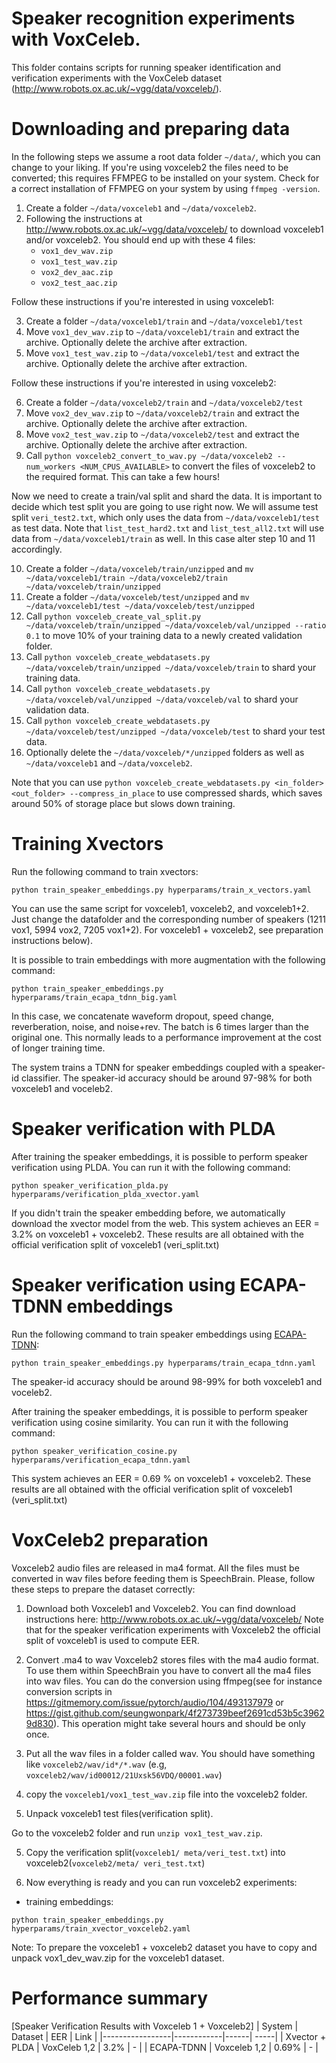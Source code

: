 # Speaker recognition experiments with VoxCeleb.

This folder contains scripts for running speaker identification and verification experiments with the VoxCeleb dataset (http://www.robots.ox.ac.uk/~vgg/data/voxceleb/).

# Downloading and preparing data

In the following steps we assume a root data folder `~/data/`, which you can change to your liking. If you're using voxceleb2 the files need to be converted; this requires FFMPEG to be installed on your system.
Check for a correct installation of FFMPEG on your system by using `ffmpeg -version`.

1. Create a folder `~/data/voxceleb1` and `~/data/voxceleb2`. 
2. Following the instructions at http://www.robots.ox.ac.uk/~vgg/data/voxceleb/ to download voxceleb1 and/or voxceleb2. 
   You should end up with these 4 files:
    * `vox1_dev_wav.zip`
    * `vox1_test_wav.zip`
    * `vox2_dev_aac.zip`
    * `vox2_test_aac.zip`

Follow these instructions if you're interested in using voxceleb1:

3. Create a folder `~/data/voxceleb1/train` and `~/data/voxceleb1/test`
4. Move `vox1_dev_wav.zip` to `~/data/voxceleb1/train` and extract the archive. Optionally delete the archive after extraction.
5. Move `vox1_test_wav.zip` to `~/data/voxceleb1/test` and extract the archive. Optionally delete the archive after extraction.

Follow these instructions if you're interested in using voxceleb2:

6. Create a folder `~/data/voxceleb2/train` and `~/data/voxceleb2/test`
7. Move `vox2_dev_wav.zip` to `~/data/voxceleb2/train` and extract the archive. Optionally delete the archive after extraction.
8. Move `vox2_test_wav.zip` to `~/data/voxceleb2/test` and extract the archive. Optionally delete the archive after extraction.
9. Call `python voxceleb2_convert_to_wav.py ~/data/voxceleb2 --num_workers <NUM_CPUS_AVAILABLE>` to convert the files of voxceleb2 to the required format. This can take a few hours!

Now we need to create a train/val split and shard the data. It is important to decide which test split you are going to use right now.
We will assume test split `veri_test2.txt`, which only uses the data from `~/data/voxceleb1/test` as test data. 
Note that `list_test_hard2.txt` and `list_test_all2.txt` will use data from `~/data/voxceleb1/train` as well. 
In this case alter step 10 and 11 accordingly.

10. Create a folder `~/data/voxceleb/train/unzipped` and `mv ~/data/voxceleb1/train ~/data/voxceleb2/train ~/data/voxceleb/train/unzipped` 
11. Create a folder `~/data/voxceleb/test/unzipped` and `mv ~/data/voxceleb1/test ~/data/voxceleb/test/unzipped` 
12. Call `python voxceleb_create_val_split.py ~/data/voxceleb/train/unzipped ~/data/voxceleb/val/unzipped --ratio 0.1` to move 10% of your training data to a newly created validation folder.
13. Call `python voxceleb_create_webdatasets.py ~/data/voxceleb/train/unzipped ~/data/voxceleb/train` to shard your training data.
14. Call `python voxceleb_create_webdatasets.py ~/data/voxceleb/val/unzipped ~/data/voxceleb/val` to shard your validation data.
15. Call `python voxceleb_create_webdatasets.py ~/data/voxceleb/test/unzipped ~/data/voxceleb/test` to shard your test data.
16. Optionally delete the `~/data/voxceleb/*/unzipped` folders as well as `~/data/voxceleb1` and `~/data/voxceleb2`.

Note that you can use `python voxceleb_create_webdatasets.py <in_folder> <out_folder> --compress_in_place` to use compressed shards, which saves around 50% of storage place but slows down training.

# Training Xvectors

Run the following command to train xvectors:

`python train_speaker_embeddings.py hyperparams/train_x_vectors.yaml`

You can use the same script for voxceleb1, voxceleb2, and voxceleb1+2. Just change the datafolder and the corresponding number of speakers (1211 vox1, 5994 vox2, 7205 vox1+2).
For voxceleb1 + voxceleb2, see preparation instructions below).

It is possible to train embeddings with more augmentation with the following command:

`python train_speaker_embeddings.py hyperparams/train_ecapa_tdnn_big.yaml`

In this case, we concatenate waveform dropout, speed change, reverberation, noise, and noise+rev. The batch is 6 times larger than the original one. This normally leads to
a performance improvement at the cost of longer training time.

The system trains a TDNN for speaker embeddings coupled with a speaker-id classifier. The speaker-id accuracy should be around 97-98% for both voxceleb1 and voceleb2.

# Speaker verification with PLDA
After training the speaker embeddings, it is possible to perform speaker verification using PLDA.  You can run it with the following command:

`python speaker_verification_plda.py hyperparams/verification_plda_xvector.yaml`

If you didn't train the speaker embedding before, we automatically download the xvector model from the web.
This system achieves an EER = 3.2% on voxceleb1 + voxceleb2.
These results are all obtained with the official verification split of voxceleb1 (veri\_split.txt)


# Speaker verification using ECAPA-TDNN embeddings
Run the following command to train speaker embeddings using [ECAPA-TDNN](https://arxiv.org/abs/2005.07143):

`python train_speaker_embeddings.py hyperparams/train_ecapa_tdnn.yaml`


The speaker-id accuracy should be around 98-99% for both voxceleb1 and voceleb2.

After training the speaker embeddings, it is possible to perform speaker verification using cosine similarity.  You can run it with the following command:

`python speaker_verification_cosine.py hyperparams/verification_ecapa_tdnn.yaml`

This system achieves an EER = 0.69 % on voxceleb1 + voxceleb2.
These results are all obtained with the official verification split of voxceleb1 (veri\_split.txt)

# VoxCeleb2 preparation
Voxceleb2 audio files are released in ma4 format. All the files must be converted in wav files before
feeding them is SpeechBrain. Please, follow these steps to prepare the dataset correctly:

1. Download both Voxceleb1 and Voxceleb2.
You can find download instructions here: http://www.robots.ox.ac.uk/~vgg/data/voxceleb/
Note that for the speaker verification experiments with Voxceleb2 the official split of voxceleb1 is used to compute EER.

2. Convert .ma4 to wav
Voxceleb2 stores files with the ma4 audio format. To use them within SpeechBrain you have to convert all the ma4 files into wav files.
You can do the conversion using ffmpeg(see for instance conversion scripts in https://gitmemory.com/issue/pytorch/audio/104/493137979 or https://gist.github.com/seungwonpark/4f273739beef2691cd53b5c39629d830). This operation might take several hours and should be only once.

2. Put all the wav files in a folder called wav. You should have something like `voxceleb2/wav/id*/*.wav` (e.g, `voxceleb2/wav/id00012/21Uxsk56VDQ/00001.wav`)

3. copy the `voxceleb1/vox1_test_wav.zip` file into the voxceleb2 folder.

4. Unpack voxceleb1 test files(verification split).

Go to the voxceleb2 folder and run `unzip vox1_test_wav.zip`.

5. Copy the verification split(`voxceleb1/ meta/veri_test.txt`) into voxceleb2(`voxceleb2/meta/ veri_test.txt`)

6. Now everything is ready and you can run voxceleb2 experiments:
- training embeddings:

`python train_speaker_embeddings.py hyperparams/train_xvector_voxceleb2.yaml`

Note: To prepare the voxceleb1 + voxceleb2 dataset you have to copy and unpack vox1_dev_wav.zip for the voxceleb1 dataset.

# Performance summary

[Speaker Verification Results with Voxceleb 1 + Voxceleb2]
| System          | Dataset    | EER  | Link |
|-----------------|------------|------| -----|
| Xvector + PLDA  | VoxCeleb 1,2 | 3.2% | - |
| ECAPA-TDNN      | Voxceleb 1,2 | 0.69% | - |


